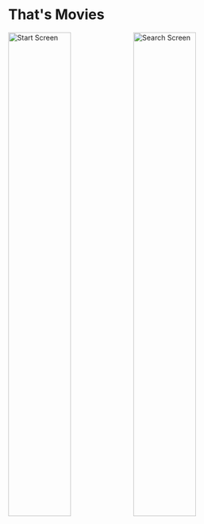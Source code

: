 # That's Movies

<img src="https://github.com/SamFinston/Thats-Movies/blob/master/screenshots/Simulator%20Screen%20Shot%20-%20iPhone%20X%CA%80%20-%202019-08-12%20at%2011.17.46.png" width="50%" title="Start Screen"><img src="https://github.com/SamFinston/Thats-Movies/blob/master/screenshots/Simulator%20Screen%20Shot%20-%20iPhone%20X%CA%80%20-%202019-08-12%20at%2011.20.00.png" width="50%" title="Search Screen">
